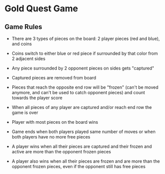 # Gold Quest Game

## Game Rules

* There are 3 types of pieces on the board: 2 player pieces (red and blue), and coins
* Coins switch to either blue or red piece if surrounded by that color from 2 adjacent sides
* Any piece surrounded by 2 opponent pieces on sides gets "captured"
* Captured pieces are removed from board
* Pieces that reach the opposite end row will be "frozen" (can't be moved anymore, and can't be used to catch opponent pieces) and count towards the player score
* When all pieces of any player are captured and/or reach end row the game is over 
* Player with most pieces on the board wins

* Game ends when both players played same number of moves or when both players have no more free pieces 
* A player wins when all their pieces are captured and their frozen and active are more than the opponent frozen pieces
* A player also wins when all their pieces are frozen and are more than the opponent frozen pieces, even if the opponent still has free pieces
